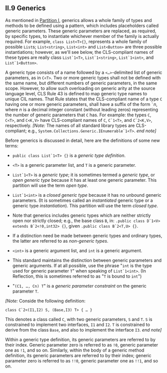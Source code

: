 ## II.9 Generics

As mentioned in [Partition I](#todo-missing-hyperlink), generics allows a whole family of types and methods to be defined using a pattern, which includes placeholders called generic parameters. These generic parameters are replaced, as required, by specific types, to instantiate whichever member of the family is actually required. For example, `class List<T>{}`, represents a whole family of possible `List`s; `List<string>`, `List<int>` and `List<Button>` are three possible instantiations; however, as we'll see below, the CLS-compliant names of these types are really class ``List`1<T>``, ``List`1<string>``, ``List`1<int>``, and ``List`1<Button>``.

A generic type consists of a name followed by a `<…>`-delimited list of generic parameters, as in `C<T>`. Two or more generic types shall not be defined with the same name, but different numbers of generic parameters, in the same scope. However, to allow such overloading on generic arity at the source language level, CLS Rule 43 is defined to map generic type names to unique CIL names. That Rule states that the CLS-compliant name of a type `C` having one or more generic parameters, shall have a suffix of the form `` ` ``_n_, where _n_ is a decimal integer constant (without leading zeros) representing the number of generic parameters that `C` has. For example: the types `C`, `C<T>`, and `C<K,V>` have CLS-compliant names of `C`, ``C`1<T>``, and ``C`2<K,V>``, respectively. _[Note:_ The names of all standard library types are CLS-compliant; e.g., ``System.Collections.Generic.IEnumerable`1<T>``. _end note]_

Before generics is discussed in detail, here are the definitions of some new terms:

 * ``public class List`1<T> {}`` is a *generic type definition*.

 * `<T>` is a generic parameter list, and `T` is a generic parameter.

 * ``List`1<T>`` is a *generic type*; it is sometimes termed a *generic type*, or *open generic type* because it has at least one generic parameter. This partition will use the term *open type*.

 * ``List`1<int>`` is a *closed generic type* because it has no unbound generic parameters. (It is sometimes called an *instantiated* generic type or a generic type *instantiation*). This partition will use the term *closed type*.

 * Note that generics includes generic types which are neither strictly open nor strictly closed; e.g., the base class `B`, in: ``.public class D`1<V> extends B`2<!0,int32> {}``, given ``.public class B`2<T,U> {}``.

 * If a distinction need be made between generic types and ordinary types, the latter are referred to as *non-generic types*.

 * `<int>` is a generic argument list, and `int` is a generic argument.

 * This standard maintains the distinction between generic parameters and generic arguments. If at all possible, use the phrase "`int` is the type used for generic parameter `T`" when speaking of ``List`1<int>``. (In Reflection, this is sometimes referred to as "`T` is bound to `int`")

 * "`(C1, …, Cn) T`" is a _generic parameter constraint_ on the generic parameter `T`.

_[Note:_ Conside the following definition:

 ```ilasm
 class C`2<(I1,I2) S, (Base,I3) T> { … }
 ```

This denotes a class called `C`, with two generic parameters, `S` and `T`. `S` is constrained to implement two interfaces, `I1` and `I2`. `T` is constrained to derive from the class `Base`, and also to implement the interface `I3`. _end note]_

Within a generic type definition, its generic parameters are referred to by their index. Generic parameter zero is referred to as `!0`, generic parameter one as `!1`, and so on. Similarly, within the body of a generic method definition, its generic parameters are referred to by their index; generic parameter zero is referred to as `!!0`, generic parameter one as `!!1`, and so on.
